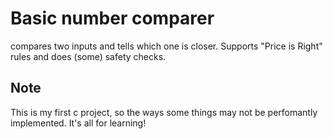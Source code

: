 # Basic number comparer
compares two inputs and tells which one is closer. Supports "Price is Right" rules and does (some) safety checks.

## Note
This is my first c project, so the ways some things may not be perfomantly implemented. It's all for learning!